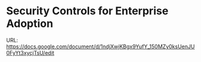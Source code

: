# Security Controls for Enterprise Adoption

URL: https://docs.google.com/document/d/1ndjXwjKBgx9YufY_150MZy0ksUenJU0FyYt3xycjTsU/edit
